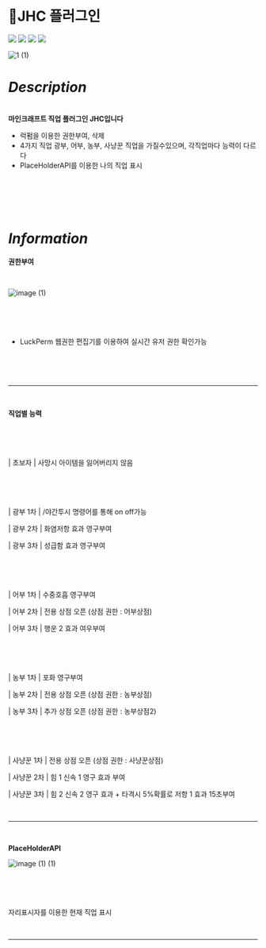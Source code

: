 # 📕JHC 플러그인

<img src="https://img.shields.io/badge/IntelliJ-000000?style=for-the-badge&logo=intellijidea&logoColor=white"> <img src="https://img.shields.io/badge/Gradle-02303A?style=for-the-badge&logo=gradle&logoColor=white"> <img src="https://img.shields.io/badge/Minecraft-62B47A?style=for-the-badge&logo=minecraft&logoColor=white"> <img src="https://img.shields.io/badge/java-007396?style=for-the-badge&logo=java&logoColor=white"> 

![1 (1)](https://github.com/JangHyeonChul/JHCPlugin/assets/74286316/bc7bd6ab-5b34-4795-920d-2dff137a9190)





# *Description*<br/>
**<br/>마인크래프트 직업 플러그인 JHC입니다**




- 럭펌을 이용한 권한부여, 삭제
- 4가지 직업 광부, 어부, 농부, 사냥꾼 직업을 가질수있으며, 각직업마다 능력이 다르다
- PlaceHolderAPI를 이용한 나의 직업 표시


<br/>
<br/>
<br/>
<br/>




# *Information*<br/>

**권한부여**

<br/>

![image (1)](https://github.com/JangHyeonChul/JHCPlugin/assets/74286316/a5a8a928-ab3d-47c0-8188-f1f673d03a63)


<br/>
<br/>
<br/>


- LuckPerm 웹권한 편집기를 이용하여 실시간 유저 권한 확인가능


<br/>
<br/>


<br/>

---

<br/>




**직업별 능력**



<br/>
<br/>
<br/>

| 초보자 | 사망시 아이템을 잃어버리지 않음

<br/>
<br/>
<br/>


| 광부 1차 | /야간투시 명령어를 통해 on off가능

| 광부 2차 | 화염저항 효과 영구부여

| 광부 3차 | 성급함 효과 영구부여


<br/>
<br/>
<br/>



| 어부 1차 | 수중호흡 영구부여

| 어부 2차 | 전용 상점 오픈 (상점 권한 : 어부상점)

| 어부 3차 | 행운 2 효과 여우부여


<br/>
<br/>
<br/>



| 농부 1차 | 포화 영구부여

| 농부 2차 | 전용 상점 오픈 (상점 권한 : 농부상점)

| 농부 3차 | 추가 상점 오픈 (상점 권한 : 농부상점2)


<br/>
<br/>
<br/>



| 사냥꾼 1차 | 전용 상점 오픈 (상점 권한 : 사냥꾼상점)

| 사냥꾼 2차 | 힘 1 신속 1 영구 효과 부여

| 사냥꾼 3차 | 힘 2 신속 2 영구 효과 + 타격시 5%확률로 저항 1 효과 15초부여








<br/>

---

<br/>

**PlaceHolderAPI**

![image (1) (1)](https://github.com/JangHyeonChul/JHCPlugin/assets/74286316/2fcfd513-af2b-431c-b122-2b12990ad9eb)


<br/>
<br/>
<br/>

자리표시자를 이용한 현재 직업 표시



<br/>

---

<br/>











